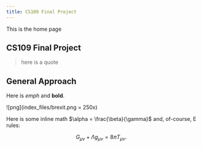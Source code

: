 ```yaml
---
title: CS109 Final Project
---
```


This is the home page

## CS109 Final Project

>here is a quote

## General Approach 



Here is *emph* and **bold**.

![png](index_files/brexit.png = 250x)


Here is some inline math $\alpha = \frac{\beta}{\gamma}$ and, of-course, E rules:

$$ G_{\mu\nu} + \Lambda g_{\mu\nu}  = 8 \pi T_{\mu\nu} . $$
